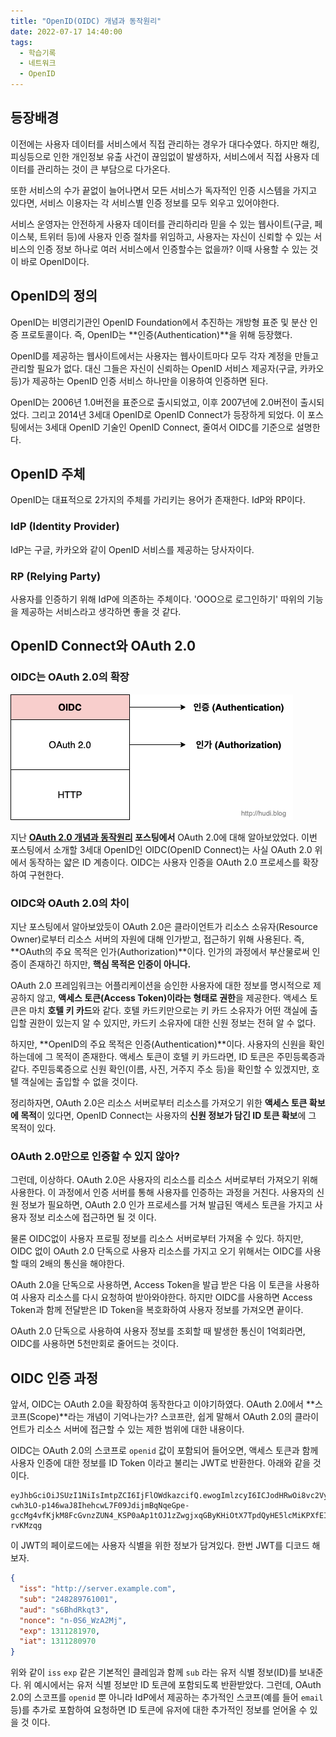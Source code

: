 ```yaml
---
title: "OpenID(OIDC) 개념과 동작원리"
date: 2022-07-17 14:40:00
tags:
  - 학습기록
  - 네트워크
  - OpenID
---
```


## 등장배경

이전에는 사용자 데이터를 서비스에서 직접 관리하는 경우가 대다수였다. 하지만 해킹, 피싱등으로 인한 개인정보 유출 사건이 끊임없이 발생하자, 서비스에서 직접 사용자 데이터를 관리하는 것이 큰 부담으로 다가온다.

또한 서비스의 수가 끝없이 늘어나면서 모든 서비스가 독자적인 인증 시스템을 가지고 있다면, 서비스 이용자는 각 서비스별 인증 정보를 모두 외우고 있어야한다.

서비스 운영자는 안전하게 사용자 데이터를 관리하리라 믿을 수 있는 웹사이트(구글, 페이스북, 트위터 등)에 사용자 인증 절차를 위임하고, 사용자는 자신이 신뢰할 수 있는 서비스의 인증 정보 하나로 여러 서비스에서 인증할수는 없을까? 이때 사용할 수 있는 것이 바로 OpenID이다.

## OpenID의 정의

OpenID는 비영리기관인 OpenID Foundation에서 추진하는 개방형 표준 및 분산 인증 프로토콜이다. 즉, OpenID는 **인증(Authentication)**을 위해 등장했다.

OpenID를 제공하는 웹사이트에서는 사용자는 웹사이트마다 모두 각자 계정을 만들고 관리할 필요가 없다. 대신 그들은 자신이 신뢰하는 OpenID 서비스 제공자(구글, 카카오 등)가 제공하는 OpenID 인증 서비스 하나만을 이용하여 인증하면 된다.

OpenID는 2006년 1.0버전을 표준으로 출시되었고, 이후 2007년에 2.0버전이 출시되었다. 그리고 2014년 3세대 OpenID로 OpenID Connect가 등장하게 되었다. 이 포스팅에서는 3세대 OpenID 기술인 OpenID Connect, 줄여서 OIDC를 기준으로 설명한다.

## OpenID 주체

OpenID는 대표적으로 2가지의 주체를 가리키는 용어가 존재한다. IdP와 RP이다.

### IdP (Identity Provider)

IdP는 구글, 카카오와 같이 OpenID 서비스를 제공하는 당사자이다.

### RP (Relying Party)

사용자를 인증하기 위해 IdP에 의존하는 주체이다. 'OOO으로 로그인하기' 따위의 기능을 제공하는 서비스라고 생각하면 좋을 것 같다.

## OpenID Connect와 OAuth 2.0

### OIDC는 OAuth 2.0의 확장

![OAuth 2.0 위에서 동작하는 OIDC](./oidc-layer.png)

지난 **[OAuth 2.0 개념과 동작원리](https://hudi.blog/oauth-2.0/) 포스팅에서** OAuth 2.0에 대해 알아보았었다. 이번 포스팅에서 소개할 3세대 OpenID인 OIDC(OpenID Connect)는 사실 OAuth 2.0 위에서 동작하는 얇은 ID 계층이다. OIDC는 사용자 인증을 OAuth 2.0 프로세스를 확장하여 구현한다.

### OIDC와 OAuth 2.0의 차이

지난 포스팅에서 알아보았듯이 OAuth 2.0은 클라이언트가 리소스 소유자(Resource Owner)로부터 리소스 서버의 자원에 대해 인가받고, 접근하기 위해 사용된다. 즉, **OAuth의 주요 목적은 인가(Authorization)**이다. 인가의 과정에서 부산물로써 인증이 존재하긴 하지만, **핵심 목적은 인증이 아니다.**

OAuth 2.0 프레임워크는 어플리케이션을 승인한 사용자에 대한 정보를 명시적으로 제공하지 않고, **액세스 토큰(Access Token)이라는 형태로 권한**을 제공한다. 액세스 토큰은 마치 **호텔 키 카드**와 같다. 호텔 카드키만으로는 키 카드 소유자가 어떤 객실에 출입할 권한이 있는지 알 수 있지만, 카드키 소유자에 대한 신원 정보는 전혀 알 수 없다.

하지만, **OpenID의 주요 목적은 인증(Authentication)**이다. 사용자의 신원을 확인하는데에 그 목적이 존재한다. 액세스 토큰이 호텔 키 카드라면, ID 토큰은 주민등록증과 같다. 주민등록증으로 신원 확인(이름, 사진, 거주지 주소 등)을 확인할 수 있겠지만, 호텔 객실에는 출입할 수 없을 것이다.

정리하자면, OAuth 2.0은 리소스 서버로부터 리소스를 가져오기 위한 **액세스 토큰 확보에 목적**이 있다면, OpenID Connect는 사용자의 **신원 정보가 담긴 ID 토큰 확보**에 그 목적이 있다.

### OAuth 2.0만으로 인증할 수 있지 않아?

그런데, 이상하다. OAuth 2.0은 사용자의 리소스를 리소스 서버로부터 가져오기 위해 사용한다. 이 과정에서 인증 서버를 통해 사용자를 인증하는 과정을 거친다. 사용자의 신원 정보가 필요하면, OAuth 2.0 인가 프로세스를 거쳐 발급된 액세스 토큰을 가지고 사용자 정보 리소스에 접근하면 될 것 이다.

물론 OIDC없이 사용자 프로필 정보를 리소스 서버로부터 가져올 수 있다. 하지만, OIDC 없이 OAuth 2.0 단독으로 사용자 리소스를 가지고 오기 위해서는 OIDC를 사용할 때의 2배의 통신을 해야한다.

OAuth 2.0을 단독으로 사용하면, Access Token을 발급 받은 다음 이 토큰을 사용하여 사용자 리소스를 다시 요청하여 받아와야한다. 하지만 OIDC를 사용하면 Access Token과 함께 전달받은 ID Token을 복호화하여 사용자 정보를 가져오면 끝이다.

OAuth 2.0 단독으로 사용하여 사용자 정보를 조회할 때 발생한 통신이 1억회라면, OIDC를 사용하면 5천만회로 줄어드는 것이다.

## OIDC 인증 과정

앞서, OIDC는 OAuth 2.0을 확장하여 동작한다고 이야기하였다. OAuth 2.0에서 **스코프(Scope)**라는 개념이 기억나는가? 스코프란, 쉽게 말해서 OAuth 2.0의 클라이언트가 리소스 서버에 접근할 수 있는 제한 범위에 대한 내용이다.

OIDC는 OAuth 2.0의 스코프로 `openid` 값이 포함되어 들어오면, 액세스 토큰과 함께 사용자 인증에 대한 정보를 ID Token 이라고 불리는 JWT로 반환한다. 아래와 같을 것 이다.

```
eyJhbGciOiJSUzI1NiIsImtpZCI6IjFlOWdkazcifQ.ewogImlzcyI6ICJodHRwOi8vc2VydmVyLmV4YW1wbGUuY29tIiwKICJzdWIiOiAiMjQ4Mjg5NzYxMDAxIiwKICJhdWQiOiAiczZCaGRSa3F0MyIsCiAibm9uY2UiOiAibi0wUzZfV3pBMk1qIiwKICJleHAiOiAxMzExMjgxOTcwLAogImlhdCI6IDEzMTEyODA5NzAKfQ.ggW8hZ1EuVLuxNuuIJKX_V8a_OMXzR0EHR9R6jgdqrOOF4daGU96Sr_P6qJp6IcmD3HP99Obi1PRs-cwh3LO-p146waJ8IhehcwL7F09JdijmBqNqeGpe-gccMg4vfKjkM8FcGvnzZUN4_KSP0aAp1tOJ1zZwgjxqGByKHiOtX7TpdQyHE5lcMiKPXfEIQILVq0pc_E2DzL7emopWoaoZTF_m0_N0YzFC6g6EJbOEoRoSK5hoDalrcvRYLSrQAZZKflyuVCyixEoV9GfNQC3_osjzw2PAithfubEEBLuVVk4XUVrWOLrLl0nx7RkKU8NXNHq-rvKMzqg
```

이 JWT의 페이로드에는 사용자 식별을 위한 정보가 담겨있다. 한번 JWT를 디코드 해보자.

```json
{
  "iss": "http://server.example.com",
  "sub": "248289761001",
  "aud": "s6BhdRkqt3",
  "nonce": "n-0S6_WzA2Mj",
  "exp": 1311281970,
  "iat": 1311280970
}
```

위와 같이 `iss` `exp` 같은 기본적인 클레임과 함께 `sub` 라는 유저 식별 정보(ID)를 보내준다. 위 예시에서는 유저 식별 정보만 ID 토큰에 포함되도록 반환받았다. 그런데, OAuth 2.0의 스코프를 `openid` 뿐 아니라 IdP에서 제공하는 추가적인 스코프(예를 들어 `email` 등)를 추가로 포함하여 요청하면 ID 토큰에 유저에 대한 추가적인 정보를 얻어올 수 있을 것 이다.
